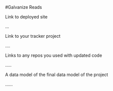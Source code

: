 #Galvanize Reads

Link to deployed site

...

Link to your tracker project

....

Links to any repos you used with updated code

.....

A data model of the final data model of the project

......
